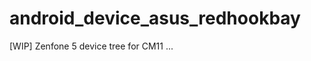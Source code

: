 android_device_asus_redhookbay
==============================

[WIP] Zenfone 5 device tree for CM11 ...

